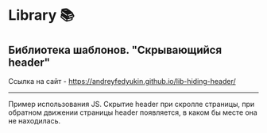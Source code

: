 # Library 📚

## Библиотека шаблонов. "Скрывающийся header"

Ссылка на сайт - <https://andreyfedyukin.github.io/lib-hiding-header/>

---

Пример использования JS. Скрытие header при скролле страницы, при обратном движении страницы header появляется, в каком бы месте она не находилась.
